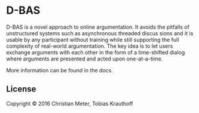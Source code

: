 # D-BAS

D-BAS is a novel approach to online argumentation. It avoids the pitfalls of 
unstructured systems such as asynchronous threaded discus sions and it is usable 
by any participant without training while still supporting the full complexity 
of real-world argumentation. The key idea is to let users exchange arguments 
with each other in the form of a time-shifted dialog where arguments are presented 
and acted upon one-at-a-time.

More information can be found in the docs.

## License

Copyright © 2016 Christian Meter, Tobias Krauthoff